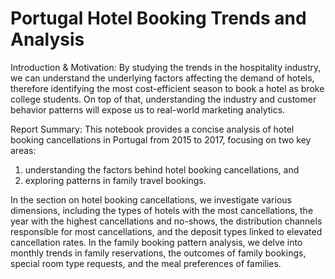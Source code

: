 # Portugal Hotel Booking Trends and Analysis


Introduction & Motivation:
By studying the trends in the hospitality industry, we can understand the underlying factors affecting the demand of hotels, therefore identifying the most cost-efficient season to book a hotel as broke college students. On top of that, understanding the industry and customer behavior patterns will expose us to real-world marketing analytics.

Report Summary:
This notebook provides a concise analysis of hotel booking cancellations in Portugal from 2015 to 2017, focusing on two key areas:
1) understanding the factors behind hotel booking cancellations, and
2) exploring patterns in family travel bookings.

In the section on hotel booking cancellations, we investigate various dimensions, including the types of hotels with the most cancellations, the year with the highest cancellations and no-shows, the distribution channels responsible for most cancellations, and the deposit types linked to elevated cancellation rates. In the family booking pattern analysis, we delve into monthly trends in family reservations, the outcomes of family bookings, special room type requests, and the meal preferences of families.
